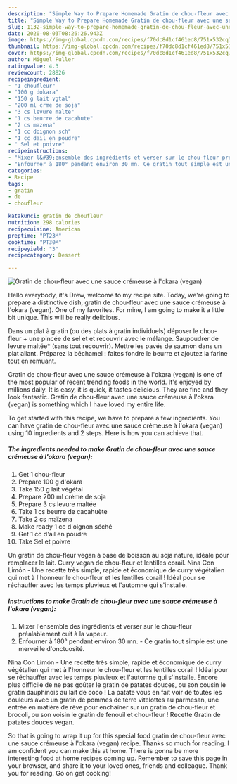 ```yaml
---
description: "Simple Way to Prepare Homemade Gratin de chou-fleur avec une sauce crémeuse à l&amp;#39;okara (vegan)"
title: "Simple Way to Prepare Homemade Gratin de chou-fleur avec une sauce crémeuse à l&amp;#39;okara (vegan)"
slug: 1132-simple-way-to-prepare-homemade-gratin-de-chou-fleur-avec-une-sauce-cremeuse-a-l-and-39-okara-vegan
date: 2020-08-03T08:26:26.943Z
image: https://img-global.cpcdn.com/recipes/f70dc8d1cf461ed8/751x532cq70/gratin-de-chou-fleur-avec-une-sauce-cremeuse-a-lokara-vegan-photo-principale-de-la-recette.jpg
thumbnail: https://img-global.cpcdn.com/recipes/f70dc8d1cf461ed8/751x532cq70/gratin-de-chou-fleur-avec-une-sauce-cremeuse-a-lokara-vegan-photo-principale-de-la-recette.jpg
cover: https://img-global.cpcdn.com/recipes/f70dc8d1cf461ed8/751x532cq70/gratin-de-chou-fleur-avec-une-sauce-cremeuse-a-lokara-vegan-photo-principale-de-la-recette.jpg
author: Miguel Fuller
ratingvalue: 4.3
reviewcount: 28826
recipeingredient:
- "1 choufleur"
- "100 g dokara"
- "150 g lait vgtal"
- "200 ml crme de soja"
- "3 cs levure malte"
- "1 cs beurre de cacahute"
- "2 cs mazena"
- "1 cc doignon sch"
- "1 cc dail en poudre"
- " Sel et poivre"
recipeinstructions:
- "Mixer l&#39;ensemble des ingrédients et verser sur le chou-fleur préalablement cuit à la vapeur."
- "Enfourner à 180° pendant environ 30 mn. Ce gratin tout simple est une merveille d&#39;onctuosité."
categories:
- Recipe
tags:
- gratin
- de
- choufleur

katakunci: gratin de choufleur 
nutrition: 298 calories
recipecuisine: American
preptime: "PT23M"
cooktime: "PT30M"
recipeyield: "3"
recipecategory: Dessert

---
```



![Gratin de chou-fleur avec une sauce crémeuse à l&#39;okara (vegan)](https://img-global.cpcdn.com/recipes/f70dc8d1cf461ed8/751x532cq70/gratin-de-chou-fleur-avec-une-sauce-cremeuse-a-lokara-vegan-photo-principale-de-la-recette.jpg)

Hello everybody, it's Drew, welcome to my recipe site. Today, we're going to prepare a distinctive dish, gratin de chou-fleur avec une sauce crémeuse à l&#39;okara (vegan). One of my favorites. For mine, I am going to make it a little bit unique. This will be really delicious.

Dans un plat à gratin (ou des plats à gratin individuels) déposer le chou-fleur + une pincée de sel et et recouvrir avec le mélange. Saupoudrer de levure maltée* (sans tout recouvrir). Mettre les pavés de saumon dans un plat allant. Préparez la béchamel : faites fondre le beurre et ajoutez la farine tout en remuant.

Gratin de chou-fleur avec une sauce crémeuse à l&#39;okara (vegan) is one of the most popular of recent trending foods in the world. It's enjoyed by millions daily. It is easy, it is quick, it tastes delicious. They are fine and they look fantastic. Gratin de chou-fleur avec une sauce crémeuse à l&#39;okara (vegan) is something which I have loved my entire life.


To get started with this recipe, we have to prepare a few ingredients. You can have gratin de chou-fleur avec une sauce crémeuse à l&#39;okara (vegan) using 10 ingredients and 2 steps. Here is how you can achieve that.

<!--inarticleads1-->

##### The ingredients needed to make Gratin de chou-fleur avec une sauce crémeuse à l&#39;okara (vegan):

1. Get 1 chou-fleur
1. Prepare 100 g d&#39;okara
1. Take 150 g lait végétal
1. Prepare 200 ml crème de soja
1. Prepare 3 cs levure maltée
1. Take 1 cs beurre de cacahuète
1. Take 2 cs maïzena
1. Make ready 1 cc d&#39;oignon séché
1. Get 1 cc d&#39;ail en poudre
1. Take  Sel et poivre


Un gratin de chou-fleur vegan à base de boisson au soja nature, idéale pour remplacer le lait. Curry vegan de chou-fleur et lentilles corail. Nina Con Limón - Une recette très simple, rapide et économique de curry végétalien qui met à l&#39;honneur le chou-fleur et les lentilles corail ! Idéal pour se réchauffer avec les temps pluvieux et l&#39;automne qui s&#39;installe. 

<!--inarticleads2-->

##### Instructions to make Gratin de chou-fleur avec une sauce crémeuse à l&#39;okara (vegan):

1. Mixer l&#39;ensemble des ingrédients et verser sur le chou-fleur préalablement cuit à la vapeur.
1. Enfourner à 180° pendant environ 30 mn. - Ce gratin tout simple est une merveille d&#39;onctuosité.


Nina Con Limón - Une recette très simple, rapide et économique de curry végétalien qui met à l&#39;honneur le chou-fleur et les lentilles corail ! Idéal pour se réchauffer avec les temps pluvieux et l&#39;automne qui s&#39;installe. Encore plus difficile de ne pas goûter le gratin de patates douces, ou son cousin le gratin dauphinois au lait de coco ! La patate vous en fait voir de toutes les couleurs avec un gratin de pommes de terre vitelottes au parmesan, une entrée en matière de rêve pour enchaîner sur un gratin de chou-fleur et brocoli, ou son voisin le gratin de fenouil et chou-fleur ! Recette Gratin de patates douces vegan. 

So that is going to wrap it up for this special food gratin de chou-fleur avec une sauce crémeuse à l&#39;okara (vegan) recipe. Thanks so much for reading. I am confident you can make this at home. There is gonna be more interesting food at home recipes coming up. Remember to save this page in your browser, and share it to your loved ones, friends and colleague. Thank you for reading. Go on get cooking!
